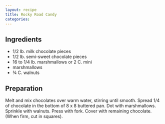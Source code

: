 ```yaml
---
layout: recipe
title: Rocky Road Candy
categories:
---
```


## Ingredients

- 1/2 lb. milk chocolate pieces
- 1/2 lb. semi-sweet chocolate pieces
- 16 to 1/4 lb. marshmallows or 2 C. mini
- marshmallows
- ¾ C. walnuts

## Preparation

Melt and mix chocolates over warm water, stirring until smooth.  Spread 1/4 of chocolate in the bottom of 8 x 8 buttered pan.  Dot with marshmallows.  Sprinkle with walnuts.  Press with fork.  Cover with remaining chocolate.  (When firm, cut in squares).